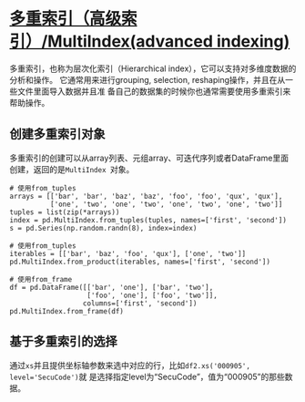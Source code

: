 # [多重索引（高级索引）/MultiIndex(advanced indexing)](https://pandas.pydata.org/pandas-docs/stable/user_guide/advanced.html#advanced)

多重索引，也称为层次化索引（Hierarchical index），它可以支持对多维度数据的分析和操作。
它通常用来进行grouping, selection,  reshaping操作，并且在从一些文件里面导入数据并且准
备自己的数据集的时候你也通常需要使用多重索引来帮助操作。

## 创建多重索引对象

多重索引的创建可以从array列表、元组array、可迭代序列或者DataFrame里面创建，返回的是`MultiIndex `对象。

```
# 使用from_tuples
arrays = [['bar', 'bar', 'baz', 'baz', 'foo', 'foo', 'qux', 'qux'],
          ['one', 'two', 'one', 'two', 'one', 'two', 'one', 'two']]
tuples = list(zip(*arrays))
index = pd.MultiIndex.from_tuples(tuples, names=['first', 'second'])
s = pd.Series(np.random.randn(8), index=index)

# 使用from_tuples
iterables = [['bar', 'baz', 'foo', 'qux'], ['one', 'two']]
pd.MultiIndex.from_product(iterables, names=['first', 'second'])

# 使用from_frame
df = pd.DataFrame([['bar', 'one'], ['bar', 'two'],
                   ['foo', 'one'], ['foo', 'two']],
                  columns=['first', 'second'])
pd.MultiIndex.from_frame(df)
```

## 基于多重索引的选择

通过`xs`并且提供坐标轴参数来选中对应的行，比如`df2.xs('000905', level='SecuCode')`就
是选择指定level为“SecuCode”，值为“000905”的那些数据。

##
